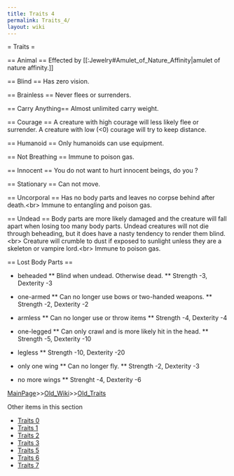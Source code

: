 ```yaml
---
title: Traits 4
permalink: Traits_4/
layout: wiki
---
```

= Traits =

== Animal ==
Effected by [[:Jewelry#Amulet_of_Nature_Affinity|amulet of nature affinity.]]

== Blind ==
Has zero vision.

== Brainless == 
Never flees or surrenders.

== Carry Anything==
Almost unlimited carry weight.

== Courage ==
A creature with high courage will less likely flee or surrender. A creature with low (&lt;0) courage will try to keep distance.

== Humanoid ==
Only humanoids can use equipment.

== Not Breathing ==
Immune to poison gas.

== Innocent ==
You do not want to hurt innocent beings, do you ?

== Stationary ==
Can not move.

== Uncorporal ==
Has no body parts and leaves no corpse behind after death.&lt;br&gt;
Immune to entangling and poison gas.

== Undead ==
Body parts are more likely damaged and the creature will fall apart when losing too many body parts.  Undead creatures will not die through beheading, but it does have a nasty tendency to render them blind.&lt;br&gt;
Creature will crumble to dust if exposed to sunlight unless they are a skeleton or vampire lord.&lt;br&gt;
Immune to poison gas.

== Lost Body Parts ==
* beheaded
** Blind when undead. Otherwise dead.
** Strength -3, Dexterity -3

* one-armed
** Can no longer use bows or two-handed weapons.
** Strength -2, Dexterity -2
* armless
** Can no longer use or throw items
** Strength -4, Dexterity -4

* one-legged
** Can only crawl and is more likely hit in the head.
** Strength -5, Dexterity -10
* legless
** Strength -10, Dexterity -20

* only one wing
** Can no longer fly.
** Strength -2, Dexterity -3
* no more wings
** Strenght -4, Dexterity -6

[MainPage](/keeperrl_wiki/ "wikilink")>>[Old_Wiki](/keeperrl_wiki/Old_Wiki "wikilink")>>[Old_Traits](/keeperrl_wiki/Old_Traits "wikilink")

Other items in this section
-    [Traits 0](/keeperrl_wiki/Traits_0 "wikilink")
-    [Traits 1](/keeperrl_wiki/Traits_1 "wikilink")
-    [Traits 2](/keeperrl_wiki/Traits_2 "wikilink")
-    [Traits 3](/keeperrl_wiki/Traits_3 "wikilink")
-    [Traits 5](/keeperrl_wiki/Traits_5 "wikilink")
-    [Traits 6](/keeperrl_wiki/Traits_6 "wikilink")
-    [Traits 7](/keeperrl_wiki/Traits_7 "wikilink")
